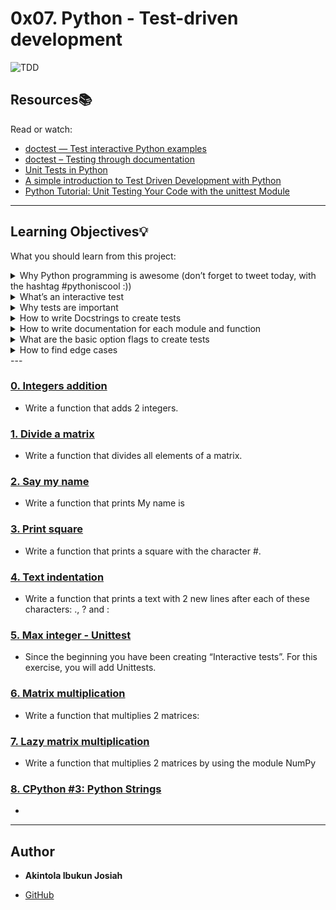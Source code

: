 # 0x07. Python - Test-driven development

![TDD](https://s3.amazonaws.com/intranet-projects-files/holbertonschool-higher-level_programming+/246/giphy-4.gif)

## Resources:books:
Read or watch:
* [doctest — Test interactive Python examples](https://docs.python.org/3.4/library/doctest.html)
* [doctest – Testing through documentation](https://pymotw.com/3/doctest/)
* [Unit Tests in Python](https://www.youtube.com/watch?v=1Lfv5tUGsn8)
* [A simple introduction to Test Driven Development with Python](https://www.freecodecamp.org/news/learning-to-test-with-python-997ace2d8abe/)
* [Python Tutorial: Unit Testing Your Code with the unittest Module](https://www.youtube.com/watch?v=6tNS--WetLI)

---
## Learning Objectives:bulb:
What you should learn from this project:

<details><summary>Why Python programming is awesome (don’t forget to tweet today, with the hashtag #pythoniscool :))</summary><p>
#pythoniscool
</p></details>
<details><summary>What’s an interactive test</summary><p>
also known as manual testing, allows test managers to set up and distribute manual TestCases for testers who are non-Tosca users and to collect test results from external tests.
</p></details>
<details><summary>Why tests are important</summary><p>
.
</p></details>
<details><summary>How to write Docstrings to create tests</summary><p>
.
</p></details>
<details><summary>How to write documentation for each module and function</summary><p>
.
</p></details>
<details><summary>What are the basic option flags to create tests</summary><p>
.
</p></details>
<details><summary>How to find edge cases</summary><p>
.
</p></details>
---

### [0. Integers addition](./0-add_integer.py)
* Write a function that adds 2 integers.


### [1. Divide a matrix](./2-matrix_divided.py)
* Write a function that divides all elements of a matrix.


### [2. Say my name](./3-say_my_name.py)
* Write a function that prints My name is <first name> <last name>


### [3. Print square](./4-print_square.py)
* Write a function that prints a square with the character #.


### [4. Text indentation](./5-text_indentation.py)
* Write a function that prints a text with 2 new lines after each of these characters: ., ? and :


### [5. Max integer - Unittest](./tests/6-max_integer_test.py)
* Since the beginning you have been creating “Interactive tests”. For this exercise, you will add Unittests.


### [6. Matrix multiplication](./100-matrix_mul.py)
* Write a function that multiplies 2 matrices:


### [7. Lazy matrix multiplication](./101-lazy_matrix_mul.py)
* Write a function that multiplies 2 matrices by using the module NumPy


### [8. CPython #3: Python Strings](./102-python.c)
* 


---

## Author
* **Akintola Ibukun Josiah**
 - [GitHub](https://github.com/HibeeK)
